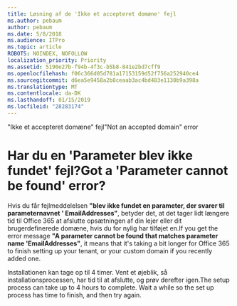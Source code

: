 ```yaml
---
title: Løsning af de 'Ikke et accepteret domæne' fejl
ms.author: pebaum
author: pebaum
ms.date: 5/8/2018
ms.audience: ITPro
ms.topic: article
ROBOTS: NOINDEX, NOFOLLOW
localization_priority: Priority
ms.assetid: 5190e27b-f94b-4f3c-b5b8-841e2bd7cff9
ms.openlocfilehash: f06c366d05d781a17153159d52f756a252940ce4
ms.sourcegitcommit: d6ea5e9458a2b8ceaab3ac4bd483e1130b9a398a
ms.translationtype: MT
ms.contentlocale: da-DK
ms.lasthandoff: 01/15/2019
ms.locfileid: "28283174"
---
```

<span data-ttu-id="3b264-102">"Ikke et accepteret domæne" fejl</span><span class="sxs-lookup"><span data-stu-id="3b264-102">"Not an accepted domain" error</span></span>

# <a name="got-a-parameter-cannot-be-found-error"></a><span data-ttu-id="3b264-103">Har du en 'Parameter blev ikke fundet' fejl?</span><span class="sxs-lookup"><span data-stu-id="3b264-103">Got a 'Parameter cannot be found' error?</span></span>

<span data-ttu-id="3b264-104">Hvis du får fejlmeddelelsen **"blev ikke fundet en parameter, der svarer til parameternavnet ' EmailAddresses"**, betyder det, at det tager lidt længere tid til Office 365 at afslutte opsætningen af din lejer eller dit brugerdefinerede domæne, hvis du for nylig har tilføjet en.</span><span class="sxs-lookup"><span data-stu-id="3b264-104">If you get the error message **"A parameter cannot be found that matches parameter name 'EmailAddresses"**, it means that it's taking a bit longer for Office 365 to finish setting up your tenant, or your custom domain if you recently added one.</span></span> 
  
<span data-ttu-id="3b264-p101">Installationen kan tage op til 4 timer. Vent et øjeblik, så installationsprocessen, har tid til at afslutte, og prøv derefter igen.</span><span class="sxs-lookup"><span data-stu-id="3b264-p101">The setup process can take up to 4 hours to complete. Wait a while so the set up process has time to finish, and then try again.</span></span>
  

